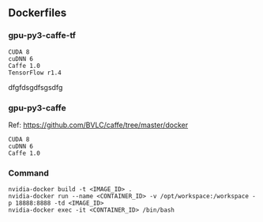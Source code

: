 ## Dockerfiles

### gpu-py3-caffe-tf
```
CUDA 8
cuDNN 6
Caffe 1.0
TensorFlow r1.4
```
dfgfdsgdfsgsdfg
### gpu-py3-caffe
Ref: https://github.com/BVLC/caffe/tree/master/docker
```
CUDA 8
cuDNN 6
Caffe 1.0
```

### Command
```
nvidia-docker build -t <IMAGE_ID> .
nvidia-docker run --name <CONTAINER_ID> -v /opt/workspace:/workspace -p 18888:8888 -td <IMAGE_ID>
nvidia-docker exec -it <CONTAINER_ID> /bin/bash
```
